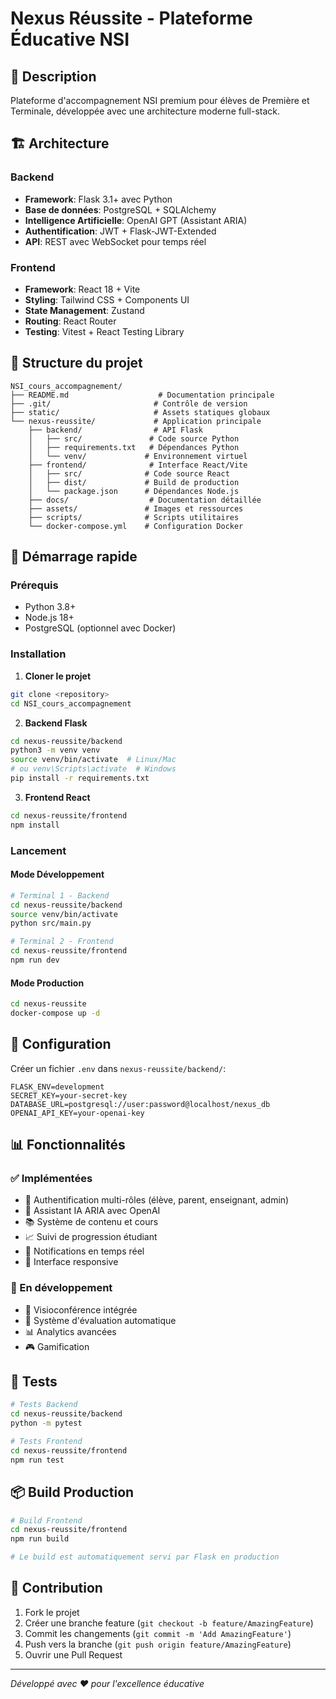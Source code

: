# Nexus Réussite - Plateforme Éducative NSI

## 🎯 Description
Plateforme d'accompagnement NSI premium pour élèves de Première et Terminale, développée avec une architecture moderne full-stack.

## 🏗️ Architecture

### Backend
- **Framework**: Flask 3.1+ avec Python
- **Base de données**: PostgreSQL + SQLAlchemy
- **Intelligence Artificielle**: OpenAI GPT (Assistant ARIA)
- **Authentification**: JWT + Flask-JWT-Extended
- **API**: REST avec WebSocket pour temps réel

### Frontend
- **Framework**: React 18 + Vite
- **Styling**: Tailwind CSS + Components UI
- **State Management**: Zustand
- **Routing**: React Router
- **Testing**: Vitest + React Testing Library

## 📁 Structure du projet

```
NSI_cours_accompagnement/
├── README.md                    # Documentation principale
├── .git/                       # Contrôle de version
├── static/                     # Assets statiques globaux
└── nexus-reussite/             # Application principale
    ├── backend/                # API Flask
    │   ├── src/               # Code source Python
    │   ├── requirements.txt   # Dépendances Python
    │   └── venv/             # Environnement virtuel
    ├── frontend/              # Interface React/Vite
    │   ├── src/              # Code source React
    │   ├── dist/             # Build de production
    │   └── package.json      # Dépendances Node.js
    ├── docs/                  # Documentation détaillée
    ├── assets/               # Images et ressources
    ├── scripts/              # Scripts utilitaires
    └── docker-compose.yml    # Configuration Docker
```

## 🚀 Démarrage rapide

### Prérequis
- Python 3.8+
- Node.js 18+
- PostgreSQL (optionnel avec Docker)

### Installation

1. **Cloner le projet**
```bash
git clone <repository>
cd NSI_cours_accompagnement
```

2. **Backend Flask**
```bash
cd nexus-reussite/backend
python3 -m venv venv
source venv/bin/activate  # Linux/Mac
# ou venv\Scripts\activate  # Windows
pip install -r requirements.txt
```

3. **Frontend React**
```bash
cd nexus-reussite/frontend
npm install
```

### Lancement

#### Mode Développement
```bash
# Terminal 1 - Backend
cd nexus-reussite/backend
source venv/bin/activate
python src/main.py

# Terminal 2 - Frontend
cd nexus-reussite/frontend
npm run dev
```

#### Mode Production
```bash
cd nexus-reussite
docker-compose up -d
```

## 🔧 Configuration

Créer un fichier `.env` dans `nexus-reussite/backend/`:
```env
FLASK_ENV=development
SECRET_KEY=your-secret-key
DATABASE_URL=postgresql://user:password@localhost/nexus_db
OPENAI_API_KEY=your-openai-key
```

## 📊 Fonctionnalités

### ✅ Implémentées
- 🔐 Authentification multi-rôles (élève, parent, enseignant, admin)
- 🤖 Assistant IA ARIA avec OpenAI
- 📚 Système de contenu et cours
- 📈 Suivi de progression étudiant
- 🔔 Notifications en temps réel
- 📱 Interface responsive

### 🚧 En développement
- 🎥 Visioconférence intégrée
- 📝 Système d'évaluation automatique
- 📊 Analytics avancées
- 🎮 Gamification

## 🧪 Tests

```bash
# Tests Backend
cd nexus-reussite/backend
python -m pytest

# Tests Frontend
cd nexus-reussite/frontend
npm run test
```

## 📦 Build Production

```bash
# Build Frontend
cd nexus-reussite/frontend
npm run build

# Le build est automatiquement servi par Flask en production
```

## 🤝 Contribution

1. Fork le projet
2. Créer une branche feature (`git checkout -b feature/AmazingFeature`)
3. Commit les changements (`git commit -m 'Add AmazingFeature'`)
4. Push vers la branche (`git push origin feature/AmazingFeature`)
5. Ouvrir une Pull Request

---
*Développé avec ❤️ pour l'excellence éducative*
